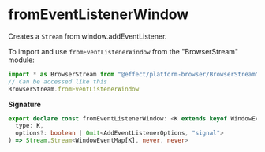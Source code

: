 # fromEventListenerWindow

Creates a `Stream` from window.addEventListener.

To import and use `fromEventListenerWindow` from the "BrowserStream" module:

```ts
import * as BrowserStream from "@effect/platform-browser/BrowserStream"
// Can be accessed like this
BrowserStream.fromEventListenerWindow
```

**Signature**

```ts
export declare const fromEventListenerWindow: <K extends keyof WindowEventMap>(
  type: K,
  options?: boolean | Omit<AddEventListenerOptions, "signal">
) => Stream.Stream<WindowEventMap[K], never, never>
```
